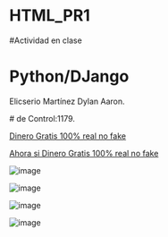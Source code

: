 # HTML_PR1
#Actividad en clase

<!DOCTYPE html>

<html>
  
<head>
  
<title>Page Title</title>

</head>

<body>

<h1>Python/DJango</h1>

<p>Elicserio Martínez Dylan Aaron.</p>

<p># de Control:1179.</p>

<a href="https://www.tiktok.com/@fuzzychunk598/video/7036605525953449221?lang=es">Dinero Gratis 100% real no fake</a>

<a href="https://www.youtube.com/watch?v=k76BgIb89-s">Ahora si Dinero Gratis 100% real no fake</a>

</body>

</html>


![image](https://github.com/user-attachments/assets/5661005d-82b5-4cf5-a636-14b7ac739c88)

![image](https://github.com/user-attachments/assets/0c8a0ffc-9743-4eda-9254-95df500b86d1)

![image](https://github.com/user-attachments/assets/ab4abb27-8cf7-4b6d-8e6f-d250586d2e58)

![image](https://github.com/user-attachments/assets/ea49f84d-e57e-4fcd-9762-ffdf9ac175d2)
